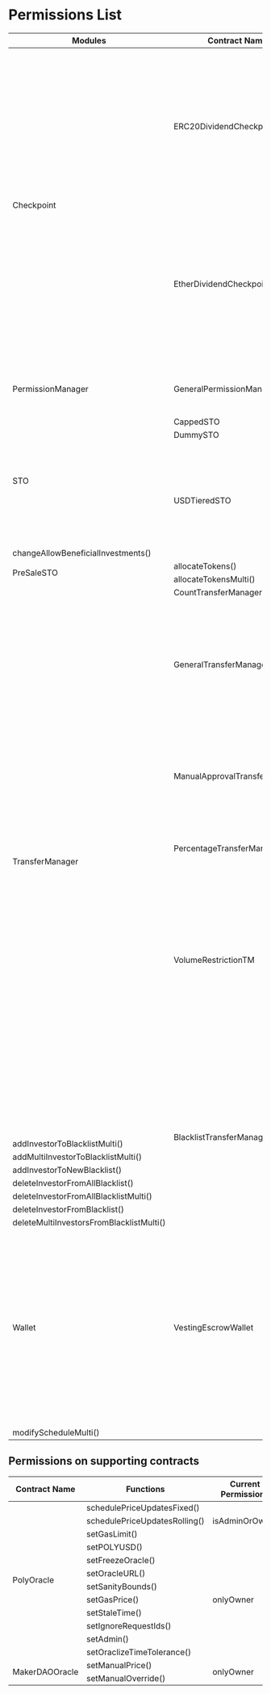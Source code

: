 # Permissions List 

 <table>
    <thead>
        <tr>
            <th> Modules </th>
            <th> Contract Name </th>
            <th> Functions </th>
            <th> Current Permissions </th>
        </tr>
    </thead>
    <tbody>
        <tr>
            <td rowspan=24> Checkpoint </td>
            <td rowspan=12>ERC20DividendCheckpoint</td>
            <td>pushDividendPayment()</td>
            <td rowspan=5> withPerm(OPERATOR)</td>
        </tr>
        <tr>
            <td>pushDividendPaymentToAddresses()</td>
        </tr>
        </tr>
            <td> createCheckpoint() </td>
        </tr>
        <tr>
            <td> reclaimDividend() </td>
        </tr>
        <tr>
            <td> withdrawWithholding() </td>
        </tr>
        <tr>
            <td> setDefaultExcluded() </td>
            <td rowspan=7> withPerm(ADMIN) </td>
        </tr>
        <tr>
            <td> setWithholding() </td>
        </tr>
        <tr>
            <td> setWithholdingFixed() </td>
        </tr>
        <tr>
            <td> createDividend() </td>
        </tr>
        <tr>
            <td> createDividendWithCheckpoint() </td>
        </tr>
        <tr>
            <td> createDividendWithExclusions() </td>
        </tr>
        <tr>
            <td> createDividendWithCheckpointAndExclusions() </td>
        </tr>
        <tr>
            <td rowspan=12>EtherDividendCheckpoint</td>
            <td>pushDividendPayment()</td>
            <td rowspan=5> withPerm(OPERATOR) </td>
        </tr>
        <tr>
            <td>pushDividendPaymentToAddresses()</td>
        </tr>
        </tr>
            <td> createCheckpoint() </td>
        </tr>
        <tr>
            <td> reclaimDividend() </td>
        </tr>
        <tr>
            <td> withdrawWithholding() </td>
        </tr>
        <tr>
            <td> setDefaultExcluded() </td>
            <td rowspan=7> withPerm(ADMIN) </td>
        </tr>
        <tr>
            <td> setWithholding() </td>
        </tr>
        <tr>
            <td> setWithholdingFixed() </td>
        </tr>
        <tr>
            <td> createDividend() </td>
        </tr>
        <tr>
            <td> createDividendWithCheckpoint() </td>
        </tr>
        <tr>
            <td> createDividendWithExclusions() </td>
        </tr>
        <tr>
            <td> createDividendWithCheckpointAndExclusions() </td>
        </tr>
        <tr>
            <td rowspan=4> PermissionManager </td>
            <td rowspan=4>GeneralPermissionManager</td>
            <td>addDelegate()</td>
            <td rowspan=4> withPerm(ADMIN)</td>
        </tr>
        <tr>
            <td> deleteDelegate() </td>
        </tr>
        <tr>
            <td> changePermission() </td>
        </tr>
        <tr>
            <td> changePermissionMulti() </td>
        </tr>
        <tr>
            <td rowspan=10>STO</td>
            <td>CappedSTO</td>
            <td> - </td>
            <td> - </td>
        </tr>
        <tr>
            <td>DummySTO</td>
            <td> - </td>
            <td> - </td>
        </tr>
        <tr>
            <td rowspan=9> USDTieredSTO </td>
            <td> modifyFunding() </td>
            <td rowspan=9> onlyOwner </td>
        </tr>
        <tr>
            <td> modifyLimits() </td>
        </tr>
        <tr>
            <td> modifyFunding() </td>
        </tr>
        <tr>
            <td> modifyTiers() </td>
        </tr>
        <tr>
            <td> modifyTimes() </td>
        </tr>
        <tr>
            <td> modifyAddresses() </td>
        </tr>
        <tr>
            <td> finalize() </td>
        </tr>
        <tr>
            <td> changeNonAccreditedLimit() </td>
        </tr>
        <tr>
            <td> changeAllowBeneficialInvestments() </td>
        </tr>
        <tr>
            <td rowspan=2>PreSaleSTO</td>
            <td>allocateTokens()</td>
            <td rowspan=2>withPerm(ADMIN)</td>
        </tr>
        <tr>
            <td>allocateTokensMulti()</td>
        </tr>
        <tr>
            <td rowspan=42>TransferManager</td>
            <td>CountTransferManager</td>
            <td>changeHolderCount()</td>
            <td>withPerm(ADMIN)</td>
        </tr>
         <tr>
            <td rowspan=10>GeneralTransferManager</td>
            <td>changeIssuanceAddress()</td>
            <td rowspan=10>withPerm(ADMIN)</td>
        </tr>
         <tr>
            <td>changeSigningAddress()</td>
        </tr>
        <tr>
            <td>changeAllowAllTransfers()</td>
        </tr>
        <tr>
            <td>changeAllowAllWhitelistTransfers()</td>
        </tr>
        <tr>
            <td>changeAllowAllWhitelistIssuances()</td>
        </tr>
        <tr>
            <td>changeAllowAllBurnTransfers()</td>
        </tr>
        <tr>
            <td>modifyKYCData()</td>
        </tr>
        <tr>
            <td>modifyKYCDataMulti()</td>
        </tr>
        </tr>
            <td>modifyInvestorFlag</td>
        </tr>
        </tr>
            <td>modifyInvestorFlagMulti</td>
        </tr>
        <tr>
            <td rowspan=7>ManualApprovalTransferManager</td>
            <td>addManualApproval()</td>
            <td rowspan=7>withPerm(ADMIN)</td>
        </tr>
        <tr>
            <td>addManualApproval()</td>
        </tr>
        <tr>
            <td>addManualApprovalMulti()</td>
        </tr>
        <tr>
            <td>modifyManualApproval()</td>
        </tr>
        <tr>
            <td>modifyManualApprovalMulti()</td>
        </tr>
        <tr>
            <td>revokeManualApproval()</td>
        </tr>
        <tr>
            <td>revokeManualApprovalMulti()</td>
        </tr>
        <tr>
            <td rowspan=4>PercentageTransferManager</td>
            <td>modifyWhitelist()</td>
            <td rowspan=4>withPerm(ADMIN)</td>
        </tr>
        <tr>
            <td> modifyWhitelistMulti() </td>
        </tr>
        <tr>
            <td> setAllowPrimaryIssuance() </td>
        </tr>
        <tr>
            <td> changeHolderPercentage() </td>
        </tr>
        <tr>
            <td rowspan=13> VolumeRestrictionTM </td>
            <td> changeExemptWalletList() </td>
            <td rowspan=13> withPerm(ADMIN) </td>
        </tr>
        <tr>
            <td>addIndividualRestriction()</td>
        </tr>
        <tr>
            <td>addIndividualRestrictionMulti()</td>
        </tr>
        <tr>
            <td>addGlobalRestriction()</td>
        </tr>
        <tr>
            <td>addDailyGlobalRestriction()</td>
        </tr>
        <tr>
            <td>removeIndividualRestriction()</td>
        </tr>
        <tr>
            <td>removeIndividualRestrictionMulti()</td>
        </tr>
        <tr>
            <td>removeGlobalRestriction()</td>
        </tr>
        <tr>
            <td>removeDailyGlobalRestriction()</td>
        </tr>
        <tr>
            <td>modifyIndividualRestriction()</td>
        </tr>
        <tr>
            <td>modifyIndividualRestrictionMulti()</td>
        </tr>
        <tr>
            <td>modifyGlobalRestriction()</td>
        </tr>
        <tr>
            <td>modifyDailyGlobalRestriction()</td>
        </tr>     
        <tr>
            <td rowspan=14> BlacklistTransferManager </td>
            <td> addBlacklistType() </td>
            <td rowspan=14> withPerm(ADMIN) </td>
        </tr>
        <tr>
            <td> addBlacklistTypeMulti() </td>
        </tr>
        <tr>
            <td> modifyBlacklistType() </td>
        </tr>
        <tr>
            <td> modifyBlacklistTypeMulti() </td>
        </tr>
        <tr>
            <td> deleteBlacklistType() </td>
        </tr>
        <tr>
            <td> deleteBlacklistTypeMulti() </td>
        </tr>
        <tr>
            <td> addInvestorToBlacklist() </td>
        </tr>
        <tr>
            <td> addInvestorToBlacklistMulti() </td>
        </tr>
        <tr>
            <td> addMultiInvestorToBlacklistMulti() </td>
        </tr>
        <tr>
            <td> addInvestorToNewBlacklist() </td>
        </tr>
        <tr>
            <td> deleteInvestorFromAllBlacklist() </td>
        </tr>
        <tr>
            <td> deleteInvestorFromAllBlacklistMulti() </td>
        </tr>
        <tr>
            <td> deleteInvestorFromBlacklist() </td>
        </tr>
        <tr>
            <td> deleteMultiInvestorsFromBlacklistMulti() </td>
        </tr>
        <tr>
            <td rowspan=16>Wallet</td>
            <td rowspan=16>VestingEscrowWallet</td>
            <td>changeTreasuryWallet()</td>
            <td>onlyOwner</td>
        </tr>
        <tr>
            <td>sendToTreasury</tr>
            <td rowspan=3>withPerm(OPERATOR)</td>
        </tr>
        <tr>
            <td>pushAvailableTokens()</td>
        </tr>
        <tr>
            <td>pushAvailableTokensMulti()</td>
        </tr>
        <tr>
            <td>depositTokens()</td>
            <td rowspan=12>withPerm(ADMIN)</td>
        </tr>
        <tr>
            <td>addTemplate()</td>
        </tr>
        <tr>
            <td>removeTemplate()</td>
        </tr>
        <tr>
            <td>addSchedule()</td>
        </tr>
        <tr>
            <td>addScheduleFromTemplate()</td>
        </tr>
        <tr>
            <td>modifySchedule()</td>
        </tr>
        <tr>
            <td>revokeSchedule()</td>
        </tr>
        <tr>
            <td>revokeAllSchedules()</td>
        </tr>
        <tr>
            <td>addScheduleMulti()</td>
        </tr>
        <tr>
            <td>addScheduleFromTemplateMulti()</td>
        </tr>
        <tr>
            <td>revokeSchedulesMulti()</td>
        </tr>
        <tr>
            <td>modifyScheduleMulti()</td>
        </tr>                                                                                                        
    </tbody>
 </table>
 
 ## Permissions on supporting contracts
 
 <table>
    <thead>
        <tr>
            <th> Contract Name </th>
            <th> Functions </th>
            <th> Current Permissions </th>
        </tr>
    </thead>
    <tbody>
     <tr>
      <td rowspan=13> PolyOracle </td>
      <td> schedulePriceUpdatesFixed() </td>
      <td rowspan=3> isAdminOrOwner </td>
    <tr>
      <td> schedulePriceUpdatesRolling() </td>
    <tr>
      <td> setGasLimit() </td>
    <tr> 
      <td> setPOLYUSD() </td>
     <td rowspan=9> onlyOwner </td>
    <tr>
      <td> setFreezeOracle() </td>
    <tr>
      <td> setOracleURL() </td>
    <tr> 
      <td> setSanityBounds() </td>
    <tr>
      <td> setGasPrice() </td>
    <tr>
      <td> setStaleTime() </td>
    <tr>
      <td> setIgnoreRequestIds() </td>
    <tr>
      <td> setAdmin() </td>
    <tr> 
      <td> setOraclizeTimeTolerance() </td> 
    <tr>
   </tr>
   <tr>
      <td rowspan=2> MakerDAOOracle </td>
      <td> setManualPrice() </td>
      <td rowspan=2> onlyOwner </td>
    <tr>
       <td> setManualOverride() </td>
     <tr>
   </tr>
  </tbody>
 </table>
 
 



